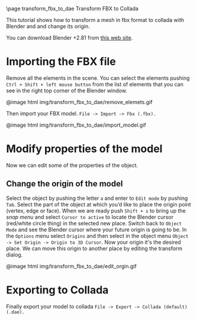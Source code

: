 \page transform_fbx_to_dae Transform FBX to Collada

This tutorial shows how to transform a mesh in fbx format to collada with Blender and and change its origin.

You can download Blender +2.81 from [this web site](https://www.blender.org/download/).

# Importing the FBX file

Remove all the elements in the scene. You can select the elements pushing `Ctrl + Shift + left mouse button`
from the list of elements that you can see in the right top corner of the Blender window.

@image html img/transform_fbx_to_dae/remove_elemets.gif

Then import your FBX model. `File -> Import -> Fbx (.fbx).`

@image html img/transform_fbx_to_dae/import_model.gif

# Modify properties of the model

Now we can edit some of the properties of the object.

## Change the origin of the model

Select the object by pushing the letter `a` and enter to `Edit mode` by pushing `Tab`.
Select the part of the object at which you’d like to place the origin point (vertex, edge or face).
When we are ready push `Shift + s` to bring up the *snap menu* and select `Cursor to active` to locate
the Blender cursor (red/white circle thing) in the selected new place.
Switch back to `Object Mode` and see the Blender cursor where your future origin is going to be.
In the `Options` menu select `Origins` and then select in the object menu `Object -> Set Origin -> Origin to 3D Cursor`.
Now your origin it's the desired place. We can move this origin to another place by editing the
transform dialog.

@image html img/transform_fbx_to_dae/edit_orgin.gif

# Exporting to Collada

Finally export your model to collada `File -> Export -> Collada (default)(.dae).`
